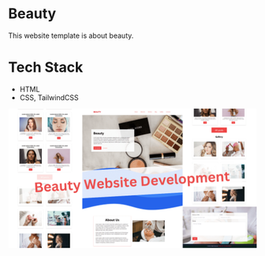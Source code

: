 # Beauty

This website template is about beauty.

# Tech Stack

- HTML
- CSS, TailwindCSS

![screenshot](/screenshot.png)